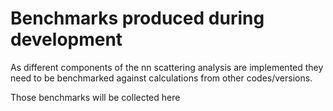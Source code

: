 # Benchmarks produced during development

As different components of the nn scattering analysis are implemented they need to be benchmarked 
against calculations from other codes/versions.

Those benchmarks will be collected here